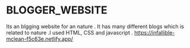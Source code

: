 # BLOGGER_WEBSITE
Its an blgging website for an nature . It has many different blogs which is related to nature .I used HTML, CSS and javascript . 
https://infallible-mclean-f5c63e.netlify.app/


